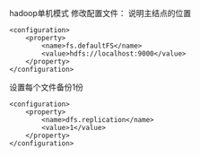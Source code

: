 hadoop单机模式
修改配置文件：
说明主结点的位置
```
<configuration>
    <property>
        <name>fs.defaultFS</name>
        <value>hdfs://localhost:9000</value>
    </property>
</configuration>
```
设置每个文件备份1份
```
<configuration>
    <property>
        <name>dfs.replication</name>
        <value>1</value>
    </property>
</configuration>
```
